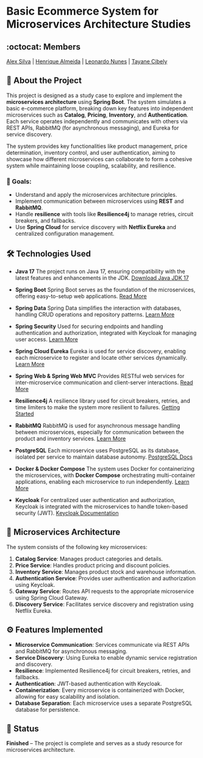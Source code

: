 # Basic Ecommerce System for Microservices Architecture Studies

## :octocat: Members
[Alex Silva](https://github.com/alexlsilva7) | [Henrique Almeida](https://github.com/Dev-Henrique-Almeida) | [Leonardo Nunes](https://github.com/leonardonb) | [Tayane Cibely](https://github.com/TayaneCibely)

## :page_with_curl: About the Project
This project is designed as a study case to explore and implement the **microservices architecture** using **Spring Boot**. The system simulates a basic e-commerce platform, breaking down key features into independent microservices such as **Catalog**, **Pricing**, **Inventory**, and **Authentication**. Each service operates independently and communicates with others via REST APIs, RabbitMQ (for asynchronous messaging), and Eureka for service discovery.

The system provides key functionalities like product management, price determination, inventory control, and user authentication, aiming to showcase how different microservices can collaborate to form a cohesive system while maintaining loose coupling, scalability, and resilience.

### :dart: Goals:
- Understand and apply the microservices architecture principles.
- Implement communication between microservices using **REST** and **RabbitMQ**.
- Handle **resilience** with tools like **Resilience4j** to manage retries, circuit breakers, and fallbacks.
- Use **Spring Cloud** for service discovery with **Netflix Eureka** and centralized configuration management.

## :hammer_and_wrench: Technologies Used

- **Java 17** 
The project runs on Java 17, ensuring compatibility with the latest features and enhancements in the JDK.
[Download Java JDK 17](https://www.oracle.com/java/technologies/javase/jdk17-archive-downloads.html)

- **Spring Boot** 
Spring Boot serves as the foundation of the microservices, offering easy-to-setup web applications.
[Read More](https://spring.io/projects/spring-boot)

- **Spring Data**
Spring Data simplifies the interaction with databases, handling CRUD operations and repository patterns.
[Learn More](https://spring.io/projects/spring-data)
- **Spring Security**
Used for securing endpoints and handling authentication and authorization, integrated with Keycloak for managing user access.
[Learn More](https://spring.io/projects/spring-security)
- **Spring Cloud Eureka**
Eureka is used for service discovery, enabling each microservice to register and locate other services dynamically.
[Learn More](https://spring.io/projects/spring-cloud-netflix)

- **Spring Web & Spring Web MVC**
Provides RESTful web services for inter-microservice communication and client-server interactions.
[Read More](https://spring.io/projects/spring-web)

- **Resilience4j**
A resilience library used for circuit breakers, retries, and time limiters to make the system more resilient to failures.
[Getting Started](https://resilience4j.readme.io/docs/getting-started)

- **RabbitMQ**
RabbitMQ is used for asynchronous message handling between microservices, especially for communication between the product and inventory services.
[Learn More](https://www.rabbitmq.com/)

- **PostgreSQL**
Each microservice uses PostgreSQL as its database, isolated per service to maintain database autonomy.
[PostgreSQL Docs](https://www.postgresql.org/)

- **Docker & Docker Compose**
The system uses Docker for containerizing the microservices, with **Docker Compose** orchestrating multi-container applications, enabling each microservice to run independently.
[Learn More](https://www.docker.com/)

- **Keycloak**
For centralized user authentication and authorization, Keycloak is integrated with the microservices to handle token-based security (JWT).
[Keycloak Documentation](https://www.keycloak.org/)

## :memo: Microservices Architecture

The system consists of the following key microservices:

1. **Catalog Service**: Manages product categories and details.
2. **Price Service**: Handles product pricing and discount policies.
3. **Inventory Service**: Manages product stock and warehouse information.
4. **Authentication Service**: Provides user authentication and authorization using Keycloak.
5. **Gateway Service**: Routes API requests to the appropriate microservice using Spring Cloud Gateway.
6. **Discovery Service**: Facilitates service discovery and registration using Netflix Eureka.


## :gear: Features Implemented

- **Microservice Communication**: Services communicate via REST APIs and RabbitMQ for asynchronous messaging.
- **Service Discovery**: Using Eureka to enable dynamic service registration and discovery.
- **Resilience**: Implemented Resilience4j for circuit breakers, retries, and fallbacks.
- **Authentication**: JWT-based authentication with Keycloak.
- **Containerization**: Every microservice is containerized with Docker, allowing for easy scalability and isolation.
- **Database Separation**: Each microservice uses a separate PostgreSQL database for persistence.

## :construction: Status

**Finished** – The project is complete and serves as a study resource for microservices architecture.
